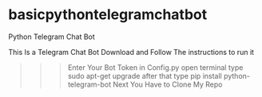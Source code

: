 # basicpythontelegramchatbot
Python Telegram Chat Bot

This Is a Telegram Chat Bot 
Download and Follow The instructions to run it 

>>>Enter Your Bot Token in Config.py
>>>open terminal 
>>>type sudo apt-get upgrade
>>>after that type pip install python-telegram-bot
>>>Next You Have to Clone My Repo
